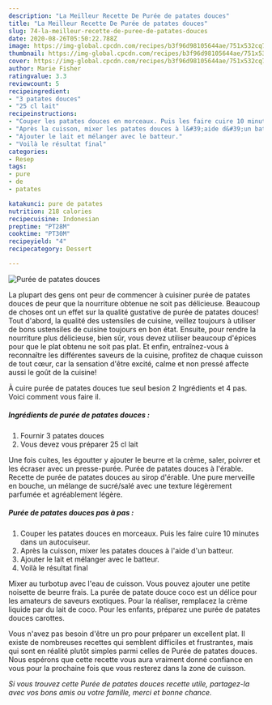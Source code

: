 ```yaml
---
description: "La Meilleur Recette De Purée de patates douces"
title: "La Meilleur Recette De Purée de patates douces"
slug: 74-la-meilleur-recette-de-puree-de-patates-douces
date: 2020-08-26T05:50:22.788Z
image: https://img-global.cpcdn.com/recipes/b3f96d98105644ae/751x532cq70/puree-de-patates-douces-photo-principale-de-la-recette.jpg
thumbnail: https://img-global.cpcdn.com/recipes/b3f96d98105644ae/751x532cq70/puree-de-patates-douces-photo-principale-de-la-recette.jpg
cover: https://img-global.cpcdn.com/recipes/b3f96d98105644ae/751x532cq70/puree-de-patates-douces-photo-principale-de-la-recette.jpg
author: Marie Fisher
ratingvalue: 3.3
reviewcount: 5
recipeingredient:
- "3 patates douces"
- "25 cl lait"
recipeinstructions:
- "Couper les patates douces en morceaux. Puis les faire cuire 10 minutes dans un autocuiseur."
- "Après la cuisson, mixer les patates douces à l&#39;aide d&#39;un batteur."
- "Ajouter le lait et mélanger avec le batteur."
- "Voilà le résultat final"
categories:
- Resep
tags:
- pure
- de
- patates

katakunci: pure de patates 
nutrition: 218 calories
recipecuisine: Indonesian
preptime: "PT28M"
cooktime: "PT30M"
recipeyield: "4"
recipecategory: Dessert

---
```



![Purée de patates douces](https://img-global.cpcdn.com/recipes/b3f96d98105644ae/751x532cq70/puree-de-patates-douces-photo-principale-de-la-recette.jpg)

La plupart des gens ont peur de commencer à cuisiner purée de patates douces de peur que la nourriture obtenue ne soit pas délicieuse. Beaucoup de choses ont un effet sur la qualité gustative de purée de patates douces! Tout d'abord, la qualité des ustensiles de cuisine, veillez toujours à utiliser de bons ustensiles de cuisine toujours en bon état. Ensuite, pour rendre la nourriture plus délicieuse, bien sûr, vous devez utiliser beaucoup d'épices pour que le plat obtenu ne soit pas plat. Et enfin, entraînez-vous à reconnaître les différentes saveurs de la cuisine, profitez de chaque cuisson de tout cœur, car la sensation d'être excité, calme et non pressé affecte aussi le goût de la cuisine!

<!--inarticleads1-->

À cuire purée de patates douces tue seul besion 2 Ingrédients et 4 pas. Voici comment vous faire il.

##### Ingrédients de purée de patates douces :

1. Fournir 3 patates douces
1. Vous devez vous préparer 25 cl lait


Une fois cuites, les égoutter y ajouter le beurre et la crème, saler, poivrer et les écraser avec un presse-purée. Purée de patates douces à l&#39;érable. Recette de purée de patates douces au sirop d&#39;érable. Une pure merveille en bouche, un mélange de sucré/salé avec une texture légèrement parfumée et agréablement légère. 

<!--inarticleads2-->

##### Purée de patates douces pas à pas :

1. Couper les patates douces en morceaux. Puis les faire cuire 10 minutes dans un autocuiseur.
1. Après la cuisson, mixer les patates douces à l&#39;aide d&#39;un batteur.
1. Ajouter le lait et mélanger avec le batteur.
1. Voilà le résultat final


Mixer au turbotup avec l&#39;eau de cuisson. Vous pouvez ajouter une petite noisette de beurre frais. La purée de patate douce coco est un délice pour les amateurs de saveurs exotiques. Pour la réaliser, remplacez la crème liquide par du lait de coco. Pour les enfants, préparez une purée de patates douces carottes. 

<!--inarticleads1-->

<p>
Vous n'avez pas besoin d'être un pro pour préparer un excellent plat. Il existe de nombreuses recettes qui semblent difficiles et frustrantes, mais qui sont en réalité plutôt simples parmi celles de Purée de patates douces. Nous espérons que cette recette vous aura vraiment donné confiance en vous pour la prochaine fois que vous resterez dans la zone de cuisson.
</p>

<p>
<i>Si vous trouvez cette Purée de patates douces recette utile, partagez-la avec vos bons amis ou votre famille, merci et bonne chance.</i>
</p>
